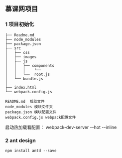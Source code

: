 ## 慕课网项目

### 1 项目初始化
```
├── Readme.md
├── node_modules
├── package.json
├── src
│   ├── css
│   ├── images
│   ├── js
│   │	├── components
│   │   │    └──
│   │   └──  root.js
│	└── bundle.js
│
├── index.html
└── webpack.config.js
```
```
README.md  帮助文件
node_modules 模块文件夹
package.json 模块配置文件
webpack.config.js webpack配置文件
```
启动热加载看配置： webpack-dev-server --hot --inline

### 2 ant design
```
npm install antd --save
```


